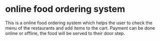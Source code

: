# online food ordering system
This is a online food ordering system which helps the user to check the menu of the restaurants and add items to the cart. Payment can be done online or offline, the food will be served to their door step.
